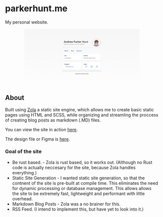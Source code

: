 # parkerhunt.me
My personal website.

<p align="center">
  <a href="https://parkerhunt.me" alt="Link to my website!" target="_blank">
    <img src="./Screenshot.png" width="75%"/>
  </a>
</p>

## About
Built using [Zola](https://www.getzola.org/) a static site engine, which allows me to create basic static pages using HTML and SCSS, while organizing and streamling the proccess of creating blog posts as markdown (.MD) files.

You can view the site in action [here](https://parkerhunt.me).

The design file or Figma is [here](https://www.figma.com/design/EcCUryRuVD8yPQN8myXp7y/parkerhunt.me).

### Goal of the site
- Be rust based. - Zola is rust based, so it works out. (Although no Rust code is actually neccesary for the site, because Zola handles everything.)
- Static Site Generation - I wanted static site generation, so that the contnent of the site is pre-built at compile time. This eliminates the need for dynamic processing or database management. This allows allows the site to be extremely fast, lightweight and performant with little overhead.
- Markdown Blog Posts - Zola was a no brainer for this.
- RSS Feed. (I intend to implement this, but have yet to look into it.)
